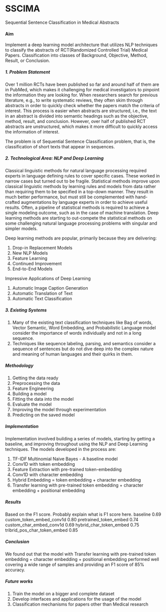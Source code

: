 # SSCIMA
Sequential Sentence Classification in Medical Abstracts


#### Aim
Implement a deep learning model architecture that utilizes NLP techniques to classify the abstracts of RCT(Randomized Controlled Trial) Medical Papers.
Classification into classes of Background, Objective, Method, Result, or Conclusion.

##### 1. Problem Statement

Over 1 million RCTs have been published so far and around half of them are in PubMed, which makes it challenging for medical investigators to pinpoint the information they are looking for. When researchers search for previous literature, e.g., to write systematic reviews, they often skim through abstracts in order to quickly check whether the papers match the criteria of interest. This process is easier when abstracts are structured, i.e., the text in an abstract is divided into semantic headings such as the objective, method, result, and conclusion. However, over half of published RCT abstracts are unstructured, which makes it more difficult to quickly access the information of interest.


The problem is of Sequential Sentence Classification problem, that is, the classification of short texts that appear in sequences.


##### 2. Technological Area: NLP and Deep Learning
Classical linguistic methods for natural language processing required experts in language defining rules to cover specific cases. These worked in narrow cases but turned out to be fragile. 
Statistical methods improve upon classical linguistic methods by learning rules and models from data rather than requiring them to be specified in a top-down manner. They result in much better performance, but must still be complemented with hand-crafted augmentations by language experts in order to achieve useful results.
Often, a pipeline of statistical methods is required to achieve a single modeling outcome, such as in the case of machine translation.
Deep learning methods are starting to out-compete the statistical methods on some challenging natural language processing problems with singular and simpler models.


Deep learning methods are popular, primarily because they are delivering: 
1. Drop-in Replacement Models
2. New NLP Models
3. Feature Learning
4. Continued Improvement
5. End-to-End Models


Impressive Applications of Deep Learning
1. Automatic Image Caption Generation
2. Automatic Translation of Text
3. Automatic Text Classification


##### 3. Existing Systems
1. Many of the existing text classification techniques like Bag of words, Vector Semantic, Word Embedding, and Probabilistic Language model consider the importance of words individually and not in a long sequence.
2. Techniques like sequence labeling, parsing, and semantics consider a sequence of sentences but do not dive deep into the complex nature and meaning of human languages and their quirks in them.


##### Methodology
1. Getting the data ready
2. Preprocessing the data
3. Feature Engineering
4. Building a model
5. Fitting the data into the model
6. Evaluate the model
7. Improving the model through experimentation
8. Predicting on the saved model


##### Implementation 


Implementation involved building a series of models, starting by getting a baseline, and improving throughout using the NLP and Deep Learning techniques. The models developed in the process are:
1. TF-IDF Multinomial Naive Bayes - A baseline model
2. Conv1D with token embedding
3. Feature Extraction with pre-trained token-embedding
4. Conv1D with character embedding
5. Hybrid Embedding = token embedding + character embedding
6. Transfer learning with pre-trained token embedding + character embedding + positional embedding


##### Results 


Based on the F1 score. Probably explain what is F1 score here.
baseline                                        0.69
custom_token_embed_conv1d                0.80
pretrained_token_embed                        0.74
custom_char_embed_conv1d                0.69
hybrid_char_token_embed                        0.75
tribrid_pos_char_token_embed                0.85


##### Conclusion


We found out that the model with Transfer learning with pre-trained token embedding + character embedding + positional embedding performed well covering a wide range of samples and providing an F1 score of 85% accuracy.


##### Future works
1. Train the model on a bigger and complete dataset
2. Develop interfaces and applications for the usage of the model
3. Classification mechanisms for papers other than Medical research
